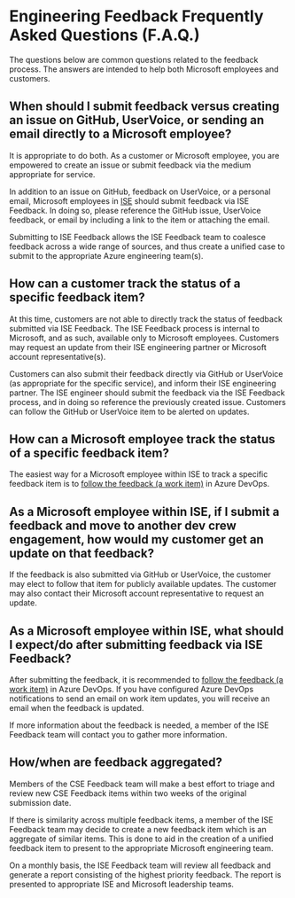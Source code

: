 # Engineering Feedback Frequently Asked Questions (F.A.Q.)

The questions below are common questions related to the feedback process. The answers are intended to help both Microsoft employees and customers.

## When should I submit feedback versus creating an issue on GitHub, UserVoice, or sending an email directly to a Microsoft employee?

It is appropriate to do both. As a customer or Microsoft employee, you are empowered to create an issue or submit feedback via the medium appropriate for service.

In addition to an issue on GitHub, feedback on UserVoice, or a personal email, Microsoft employees in [ISE](../ISE.md) should submit feedback via ISE Feedback.  In doing so, please reference the GitHub issue, UserVoice feedback, or email by including a link to the item or attaching the email.

Submitting to ISE Feedback allows the ISE Feedback team to coalesce feedback across a wide range of sources, and thus create a unified case to submit to the appropriate Azure engineering team(s).

## How can a customer track the status of a specific feedback item?

At this time, customers are not able to directly track the status of feedback submitted via ISE Feedback.  The ISE Feedback process is internal to Microsoft, and as such, available only to Microsoft employees.  Customers may request an update from their ISE engineering partner or Microsoft account representative(s).

Customers can also submit their feedback directly via GitHub or UserVoice (as appropriate for the specific service), and inform their ISE engineering partner.  The ISE engineer should submit the feedback via the ISE Feedback process, and in doing so reference the previously created issue.  Customers can follow the GitHub or UserVoice item to be alerted on updates.

## How can a Microsoft employee track the status of a specific feedback item?

The easiest way for a Microsoft employee within ISE to track a specific feedback item is to [follow the feedback (a work item)](https://learn.microsoft.com/azure/devops/boards/work-items/follow-work-items?view=azure-devops) in Azure DevOps.

## As a Microsoft employee within ISE, if I submit a feedback and move to another dev crew engagement, how would my customer get an update on that feedback?

If the feedback is also submitted via GitHub or UserVoice, the customer may elect to follow that item for publicly available updates.  The customer may also contact their Microsoft account representative to request an update.

## As a Microsoft employee within ISE, what should I expect/do after submitting feedback via ISE Feedback?

After submitting the feedback, it is recommended to [follow the feedback (a work item)](https://learn.microsoft.com/azure/devops/boards/work-items/follow-work-items?view=azure-devops) in Azure DevOps.  If you have configured Azure DevOps notifications to send an email on work item updates, you will receive an email when the feedback is updated.

If more information about the feedback is needed, a member of the ISE Feedback team will contact you to gather more information.

## How/when are feedback aggregated?

Members of the CSE Feedback team will make a best effort to triage and review new CSE Feedback items within two weeks of the original submission date.  

If there is similarity across multiple feedback items, a member of the ISE Feedback team may decide to create a new feedback item which is an aggregate of similar items.  This is done to aid in the creation of a unified feedback item to present to the appropriate Microsoft engineering team.

On a monthly basis, the ISE Feedback team will review all feedback and generate a report consisting of the highest priority feedback.  The report is presented to appropriate ISE and Microsoft leadership teams.
